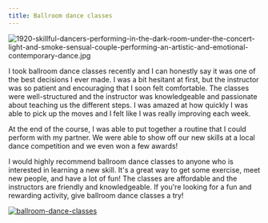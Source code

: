 ```yaml
---
title: Ballroom dance classes
---
```


![1920-skillful-dancers-performing-in-the-dark-room-under-the-concert-light-and-smoke-sensual-couple-performing-an-artistic-and-emotional-contemporary-dance.jpg](/1920-skillful-dancers-performing-in-the-dark-room-under-the-concert-light-and-smoke-sensual-couple-performing-an-artistic-and-emotional-contemporary-dance.jpg)

I took ballroom dance classes recently and I can honestly say it was one of the best decisions I ever made. I was a bit hesitant at first, but the instructor was so patient and encouraging that I soon felt comfortable. The classes were well-structured and the instructor was knowledgeable and passionate about teaching us the different steps. I was amazed at how quickly I was able to pick up the moves and I felt like I was really improving each week.

At the end of the course, I was able to put together a routine that I could perform with my partner. We were able to show off our new skills at a local dance competition and we even won a few awards!

I would highly recommend ballroom dance classes to anyone who is interested in learning a new skill. It's a great way to get some exercise, meet new people, and have a lot of fun! The classes are affordable and the instructors are friendly and knowledgeable. If you're looking for a fun and rewarding activity, give ballroom dance classes a try!

[![ballroom-dance-classes](<https://dabuttonfactory.com/button.png?t=CHECK+SERVICE&f=Noto+Sans-Bold&ts=26&tc=fff&hp=45&vp=20&c=11&bgt=unicolored&bgc=4bd42f>)](<https://londonexpertfinder.com/link>)